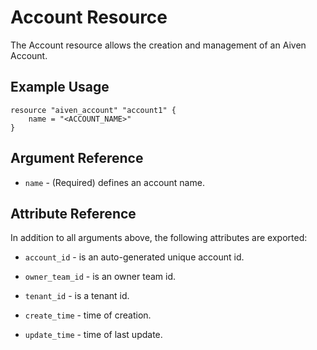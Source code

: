 # Account Resource

The Account resource allows the creation and management of an Aiven Account.

## Example Usage

```hcl
resource "aiven_account" "account1" {
    name = "<ACCOUNT_NAME>"
}
```

## Argument Reference

* `name` - (Required) defines an account name.

## Attribute Reference

In addition to all arguments above, the following attributes are exported:

* `account_id` - is an auto-generated unique account id.

* `owner_team_id` - is an owner team id.

* `tenant_id` - is a tenant id.

* `create_time` - time of creation.

* `update_time` - time of last update.